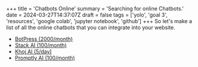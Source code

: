 +++
title = 'Chatbots Online'
summary = 'Searching for online Chatbots.'
date = 2024-03-27T14:37:07Z
draft = false
tags = ['yolo', 'goal 3', 'resources', 'google colab', 'jupyter notebook', 'github']
+++
So let's make a list of all the online chatbots that you can integrate into your website.
- [BotPress (2000/month)](https://botpress.com/pricing)
- [Stack AI (100/month)](https://www.stack-ai.com/pricing)
- [Khoj AI (5/day)](https://khoj.dev/pricing)
- [Promptly AI (100/month)](https://www.trypromptly.com/#pricing)


